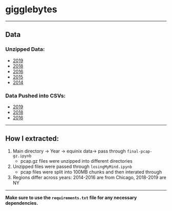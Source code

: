 # gigglebytes
---
## Data
### Unzipped Data:
* [2019](https://www.kaggle.com/datasets/namitaachyuthanpesu/unzipped-pcap-2019)
* [2018](https://www.kaggle.com/datasets/namitaachyuthanpesu/unzipped-pcap-2018)
* [2016](https://www.kaggle.com/datasets/namitaachyuthanpesu/unzipped-pcap-2016)
* [2015](https://www.kaggle.com/datasets/namitaachyuthanpesu/unzipped-pcap-2015)
* [2014](https://www.kaggle.com/datasets/namitaachyuthanpesu/unzipped-pcap-2014)

### Data Pushed into CSVs:
* [2019](https://www.kaggle.com/datasets/namitaachyuthanpesu/pcap-2019-dira-125910)
* [2018](https://www.kaggle.com/datasets/namitaachyuthanpesu/2018-pcap-to-csv)
* [2016](https://www.kaggle.com/datasets/namitaachyuthanpesu/2016-pcap-to-csv)
---
## How I extracted: 
1. Main directory -> Year -> equinix data-> pass through ```final-pcap-gz.ipynb```
     * pcap.gz files were unzipped into different directories
2. Unzipped files were passed through ```losingMyMind.ipynb```
     * pcap files were split into 100MB chunks and then interated through
3. Regions differ across years: 2014-2016 are from Chicago, 2018-2019 are NY
---
**Make sure to use the ```requirements.txt``` file for any necessary dependencies.**
